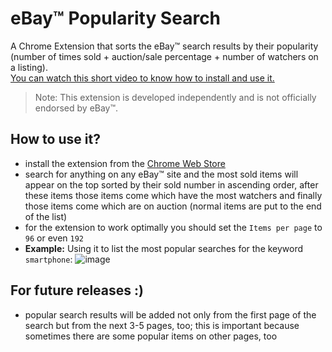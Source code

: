 # eBay™ Popularity Search
A Chrome Extension that sorts the eBay™ search results by their popularity (number of times sold + auction/sale percentage + number of watchers on a listing).  
[You can watch this short video to know how to install and use it.](https://www.youtube.com/watch?v=qA5zL00Bqc8&feature=youtu.be) 
> Note: This extension is developed independently and is not officially endorsed by eBay™.

## How to use it?
- install the extension from the [Chrome Web Store](https://chrome.google.com/webstore/detail/ebay-popularity-search/hoiandnpgmngpknmfdnbkhigbbbgmpfm)
- search for anything on any  eBay™ site and the most sold items will appear on the top sorted by their sold number in ascending order, after these items those items come which have the most watchers and finally those items come which are on auction (normal items are put to the end of the list)
- for the extension to work optimally you should set the `Items per page` to `96` or even `192`
- **Example:** Using it to list the most popular searches for the keyword `smartphone`:
![image](https://user-images.githubusercontent.com/37183688/44875531-211f1080-aca7-11e8-9cc9-3d89cfaf5c47.png)

## For future releases :)
- popular search results will be added not only from the first page of the search but from the next 3-5 pages, too; this is important because sometimes there are some popular items on other pages, too
